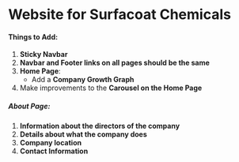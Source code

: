 # Website for Surfacoat Chemicals


#### Things to Add:
1. **Sticky Navbar**
2. **Navbar and Footer links on all pages should be the same**
3. **Home Page**:
   - Add a **Company Growth Graph**
4. Make improvements to the **Carousel on the Home Page**

##### About Page:
1. **Information about the directors of the company**
2. **Details about what the company does**
3. **Company location**
4. **Contact Information**